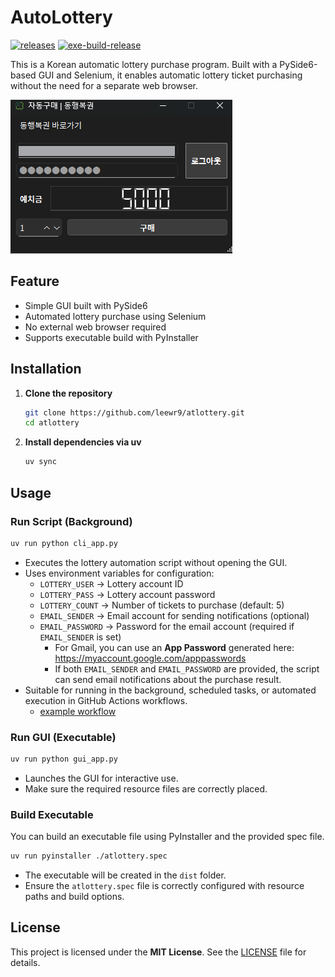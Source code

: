 # AutoLottery

[![releases](https://img.shields.io/github/v/release/leewr9/atlottery)](https://github.com/leewr9/atlottery/releases)
[![exe-build-release](https://github.com/leewr9/atlottery/actions/workflows/exe-build-release.yml/badge.svg)](https://github.com/leewr9/atlottery/actions/workflows/exe-build-release.yml)

This is a Korean automatic lottery purchase program. Built with a PySide6-based GUI and Selenium, it enables automatic lottery ticket purchasing without the need for a separate web browser.

![main](resources/main.png)

## Feature

- Simple GUI built with PySide6
- Automated lottery purchase using Selenium
- No external web browser required
- Supports executable build with PyInstaller

## Installation

1. **Clone the repository**

   ```bash
   git clone https://github.com/leewr9/atlottery.git
   cd atlottery
   ```

2. **Install dependencies via uv**

   ```bash
   uv sync
   ```

## Usage

### Run Script (Background)

```bash
uv run python cli_app.py
```

- Executes the lottery automation script without opening the GUI.
- Uses environment variables for configuration:
  - `LOTTERY_USER` → Lottery account ID
  - `LOTTERY_PASS` → Lottery account password
  - `LOTTERY_COUNT` → Number of tickets to purchase (default: 5)
  - `EMAIL_SENDER` → Email account for sending notifications (optional)
  - `EMAIL_PASSWORD` → Password for the email account (required if `EMAIL_SENDER` is set)
    - For Gmail, you can use an **App Password** generated here: https://myaccount.google.com/apppasswords
    - If both `EMAIL_SENDER` and `EMAIL_PASSWORD` are provided, the script can send email notifications about the purchase result.
- Suitable for running in the background, scheduled tasks, or automated execution in GitHub Actions workflows.
  - [example workflow](https://github.com/leewr9/atlottery/blob/master/.github/workflows/weekly-purchase.yml)

### Run GUI (Executable)

```bash
uv run python gui_app.py
```

- Launches the GUI for interactive use.
- Make sure the required resource files are correctly placed.

### Build Executable

You can build an executable file using PyInstaller and the provided spec file.

```bash
uv run pyinstaller ./atlottery.spec
```

- The executable will be created in the `dist` folder.
- Ensure the `atlottery.spec` file is correctly configured with resource paths and build options.

## License

This project is licensed under the **MIT License**. See the [LICENSE](LICENSE) file for details.
